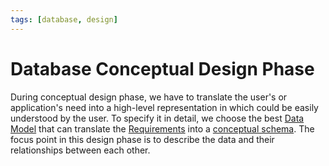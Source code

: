```yaml
---
tags: [database, design]
---
```


# Database Conceptual Design Phase

During conceptual design phase, we have to translate the user's or application's
need into a high-level representation in which could be easily understood by the
user. To specify it in detail, we choose the best [Data Model](202302101219.md)
that can translate the [Requirements](202303251303.md) into a [conceptual schema](202304191446.md).
The focus point in this design phase is to describe the data and their
relationships between each other.
